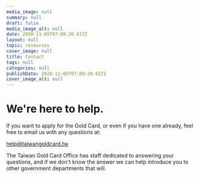 ```yaml
---
media_image: null
summary: null
draft: false
media_image_alt: null
date: 2020-11-05T07:09:20.617Z
layout: null
topic: resources
cover_image: null
title: Contact
tags: null
categories: null
publishDate: 2020-11-05T07:09:20.617Z
cover_image_alt: null
---
```

# We're here to help.

If you want to apply for the Gold Card, or even if you have one already, feel free to email us with any questions at:

[help@taiwangoldcard.tw](mailto:help@taiwangoldcard.tw)

The Taiwan Gold Card Office has staff dedicated to answering your questions, and if we don't know the answer we can help introduce you to other government departments that will.